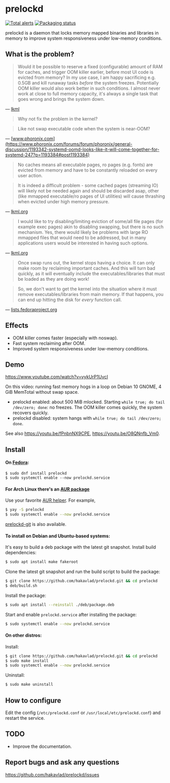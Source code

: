 # prelockd

[![Total alerts](https://img.shields.io/lgtm/alerts/g/hakavlad/prelockd.svg?logo=lgtm&logoWidth=18)](https://lgtm.com/projects/g/hakavlad/prelockd/alerts/)
[![Packaging status](https://repology.org/badge/tiny-repos/prelockd.svg)](https://repology.org/project/prelockd/versions)

prelockd is a daemon that locks memory mapped binaries and libraries in memory to improve system responsiveness under low-memory conditions.

## What is the problem?

> Would it be possible to reserve a fixed (configurable) amount of RAM for caches, and trigger OOM killer earlier, before most UI code is evicted from memory? In my use case, I am happy sacrificing e.g. 0.5GB and kill runaway tasks _before_ the system freezes. Potentially OOM killer would also work better in such conditions. I almost never work at close to full memory capacity, it's always a single task that goes wrong and brings the system down.

— [lkml](https://lkml.org/lkml/2019/8/8/639)

> Why not fix the problem in the kernel?

> Like not swap executable code when the system is near-OOM?

— [www.phoronix.com](https://www.phoronix.com/forums/forum/phoronix/general-discussion/1193342-systemd-oomd-looks-like-it-will-come-together-for-systemd-247?p=1193384#post1193384)


> No caches means all executable pages, ro pages (e.g. fonts) are evicted
> from memory and have to be constantly reloaded on every user action.

> It is indeed a difficult problem - some
> cached pages (streaming IO) will likely not be needed again and should
> be discarded asap, other (like mmapped executable/ro pages of UI
> utilities) will cause thrashing when evicted under high memory pressure.

— [lkml.org](https://lkml.org/lkml/2019/8/9/294)

> I would like to try disabling/limiting eviction of some/all
> file pages (for example exec pages) akin to disabling swapping, but
> there is no such mechanism. Yes, there would likely be problems with
> large RO mmapped files that would need to be addressed, but in many
> applications users would be interested in having such options.

— [lkml.org](https://lkml.org/lkml/2019/8/10/161)

> Once swap runs out, the kernel stops having a choice. It can only make room by reclaiming important caches. And this will turn bad quickly, as it will eventually include the executables/libraries that must be loaded as they are doing work!

> So, we don't want to get the kernel into the situation where it must remove executables/libraries from main memory. If that happens, you can end up hitting the disk for *every* function call.

— [lists.fedoraproject.org](https://lists.fedoraproject.org/archives/list/devel@lists.fedoraproject.org/message/5V2BBYBQ6AWAL7LXYLYV6XBZYGPDS5RV/)


## Effects
- OOM killer comes faster (especially with noswap).
- Fast system reclaiming after OOM.
- Improved system responsiveness under low-memory conditions.

## Demo

https://www.youtube.com/watch?v=vykUrP1UvcI

On this video: running fast memory hogs in a loop on Debian 10 GNOME, 4 GiB MemTotal without swap space.
- prelockd enabled: about 500 MiB mlocked. Starting `while true; do tail /dev/zero; done`: no freezes. The OOM killer comes quickly, the system recovers quickly.
- prelockd disabled: system hangs with `while true; do tail /dev/zero; done`.

See also https://youtu.be/fPnbnNX9CPE, https://youtu.be/O8QNnfb_Vm0.

## Install

#### On [Fedora](https://src.fedoraproject.org/rpms/prelockd):
```
$ sudo dnf install prelockd
$ sudo systemctl enable --now prelockd.service
```

#### For Arch Linux there's an [AUR package](https://aur.archlinux.org/packages/prelockd/)

Use your favorite [AUR helper](https://wiki.archlinux.org/index.php/AUR_helpers). For example,
```bash
$ yay -S prelockd
$ sudo systemctl enable --now prelockd.service
```
[prelockd-git](https://aur.archlinux.org/packages/prelockd-git/) is also available.

#### To install on Debian and Ubuntu-based systems:

It's easy to build a deb package with the latest git snapshot. Install build dependencies:
```bash
$ sudo apt install make fakeroot
```

Clone the latest git snapshot and run the build script to build the package:
```bash
$ git clone https://github.com/hakavlad/prelockd.git && cd prelockd
$ deb/build.sh
```

Install the package:
```bash
$ sudo apt install --reinstall ./deb/package.deb
```

Start and enable `prelockd.service` after installing the package:
```bash
$ sudo systemctl enable --now prelockd.service
```

#### On other distros:

Install:
```bash
$ git clone https://github.com/hakavlad/prelockd.git && cd prelockd
$ sudo make install
$ sudo systemctl enable --now prelockd.service
```

Uninstall:
```bash
$ sudo make uninstall
```

## How to configure

Edit the config (`/etc/prelockd.conf` or `/usr/local/etc/prelockd.conf`) and restart the service.

## TODO

- Improve the documentation.

## Report bugs and ask any questions

https://github.com/hakavlad/prelockd/issues
